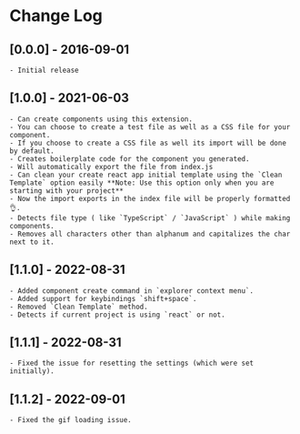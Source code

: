 # Change Log

<!-- All notable changes to the "react-component-generator" extension will be documented in this file.

Check [Keep a Changelog](http://keepachangelog.com/) for recommendations on how to structure this file.

## [Unreleased] -->

## [0.0.0] - 2016-09-01
    - Initial release

## [1.0.0] - 2021-06-03

    - Can create components using this extension.
    - You can choose to create a test file as well as a CSS file for your component.
    - If you choose to create a CSS file as well its import will be done by default.
    - Creates boilerplate code for the component you generated.
    - Will automatically export the file from index.js
    - Can clean your create react app initial template using the `Clean Template` option easily **Note: Use this option only when you are starting with your project**
    - Now the import exports in the index file will be properly formatted 👌.
    - Detects file type ( like `TypeScript` / `JavaScript` ) while making components.
    - Removes all characters other than alphanum and capitalizes the char next to it.

## [1.1.0] - 2022-08-31

    - Added component create command in `explorer context menu`.
    - Added support for keybindings `shift+space`.
    - Removed `Clean Template` method.
    - Detects if current project is using `react` or not.

## [1.1.1] - 2022-08-31

    - Fixed the issue for resetting the settings (which were set initially).

## [1.1.2] - 2022-09-01
   
    - Fixed the gif loading issue.